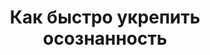 ---
title: "Как быстро укрепить осознанность"
slug: kak-bystro-ukrepit-osoznannost
layout: webinar-video
datetext: "среда, 23 марта"
timetext: 20:00 мск
video: "https://www.youtube.com/embed/Hk7RnpOxgeg?rel=0&autoplay=1"

---